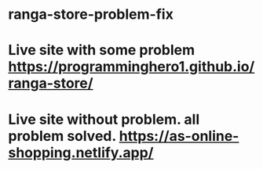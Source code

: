 # ranga-store-problem-fix
# Live site with some problem https://programminghero1.github.io/ranga-store/
# Live site without problem. all problem solved. https://as-online-shopping.netlify.app/


